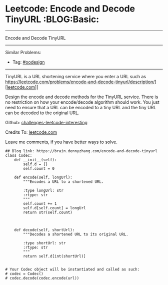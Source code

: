 # Leetcode: Encode and Decode TinyURL     :BLOG:Basic:


---

Encode and Decode TinyURL  

---

Similar Problems:  

-   Tag: [#oodesign](https://brain.dennyzhang.com/tag/oodesign)

---

TinyURL is a URL shortening service where you enter a URL such as <https://leetcode.com/problems/encode-and-decode-tinyurl/description/][leetcode.com>]]  

Design the encode and decode methods for the TinyURL service. There is no restriction on how your encode/decode algorithm should work. You just need to ensure that a URL can be encoded to a tiny URL and the tiny URL can be decoded to the original URL.  

Github: [challenges-leetcode-interesting](https://github.com/DennyZhang/challenges-leetcode-interesting/tree/master/encode-and-decode-tinyurl)  

Credits To: [leetcode.com](https://leetcode.com/problems/encode-and-decode-tinyurl/description/)  

Leave me comments, if you have better ways to solve.  

    ## Blog link: https://brain.dennyzhang.com/encode-and-decode-tinyurl
    class Codec:
        def __init__(self):
            self.d = {}
            self.count = 0
    
        def encode(self, longUrl):
            """Encodes a URL to a shortened URL.
    
            :type longUrl: str
            :rtype: str
            """
            self.count += 1
            self.d[self.count] = longUrl
            return str(self.count)
    
    
    
        def decode(self, shortUrl):
            """Decodes a shortened URL to its original URL.
    
            :type shortUrl: str
            :rtype: str
            """
            return self.d[int(shortUrl)]
    
    
    # Your Codec object will be instantiated and called as such:
    # codec = Codec()
    # codec.decode(codec.encode(url))